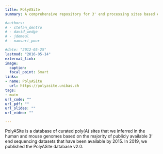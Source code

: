 ```yaml
---
title: PolyASite
summary: A comprehensive repository for 3' end processing sites based on a uniform analysis of a large number of 3' end sequencing data sets.

#authors:
# - stefan_dentro
# - david_wedge
# - jdemeul
# - nansari_pour

#date: "2012-05-25"
lastmod: "2016-05-14"
external_link: 
image:
  caption: 
  focal_point: Smart
links:
- name: PolyASite
  url: https://polyasite.unibas.ch
tags:
- main
url_code: ""
url_pdf: ""
url_slides: ""
url_video: ""

---
```


PolyASite is a database of curated poly(A) sites that we inferred in the human and mouse genomes based on the majority of publicly available 3’ end sequencing datasets that have been available by 2015. In 2019, we published the PolyASite database v2.0.

